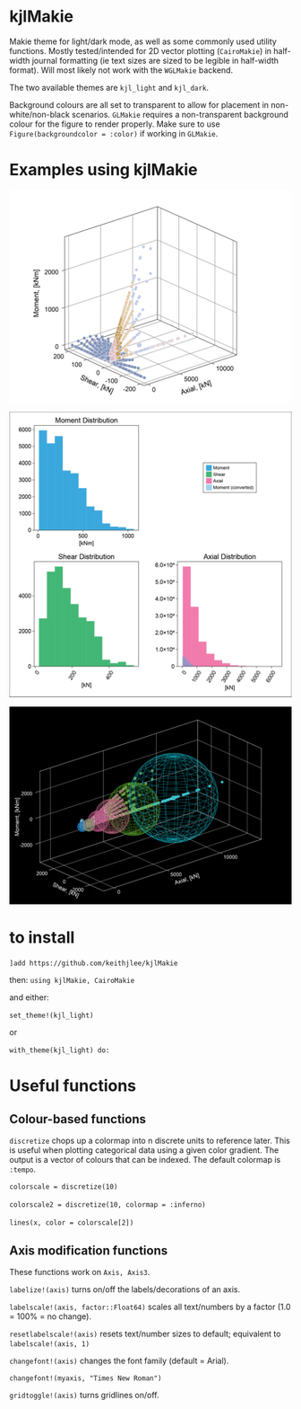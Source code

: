 # kjlMakie

Makie theme for light/dark mode, as well as some commonly used utility functions. Mostly tested/intended for 2D vector plotting (`CairoMakie`) in half-width journal formatting (ie text sizes are sized to be legible in half-width format). Will most likely not work with the `WGLMakie` backend.

The two available themes are `kjl_light` and `kjl_dark`.


Background colours are all set to transparent to allow for placement in non-white/non-black scenarios. `GLMakie` requires a non-transparent background colour for the figure to render properly. Make sure to use `Figure(backgroundcolor = :color)` if working in `GLMakie`.

# Examples using kjlMakie
![3d](examples/PVM_clusters2.png)

![multiaxis](examples/distributions.png)

![darkmode](examples/PVM_dark.png)

# to install

`]add https://github.com/keithjlee/kjlMakie`

then: `using kjlMakie, CairoMakie`

and either:

`set_theme!(kjl_light)`

or 

`with_theme(kjl_light) do:`

# Useful functions
## Colour-based functions
`discretize` chops up a colormap into n discrete units to reference later. This is useful when plotting categorical data using a given color gradient. The output is a vector of colours that can be indexed. The default colormap is `:tempo`.

```
colorscale = discretize(10)

colorscale2 = discretize(10, colormap = :inferno)

lines(x, color = colorscale[2])
```

## Axis modification functions
These functions work on `Axis, Axis3`.

`labelize!(axis)` turns on/off the labels/decorations of an axis.

`labelscale!(axis, factor::Float64)` scales all text/numbers by a factor (1.0 = 100% = no change). 

`resetlabelscale!(axis)` resets text/number sizes to default; equivalent to `labelscale!(axis, 1)`

`changefont!(axis)` changes the font family (default = Arial).

```
changefont!(myaxis, "Times New Roman")
```

`gridtoggle!(axis)` turns gridlines on/off.

<!-- # Walkthrough
Starting with a figure definition:
```
using CairoMakie, kjlMakie
set_theme!(kjl_dark)

fig = Figure(backgroundcolor = :black)
```
![](examples/walkthrough/fig0.png)

Define a 2D axis:
```
ax = Axis(fig[1,1],
        aspect = 1,
        xlabel = "t",
        ylabel = "sin(t)",
        title = "2D Plot")
```

![](examples/walkthrough/fig1.png)

Plot a sine wave:
```
t = collect(0:0.01:2pi)
s = sin.(t)

sinwave = lines!(t, s,
    linewidth = 4)
```

![](examples/walkthrough/fig2.png)

Add a new 3D axis. Note that `ax2.protusions` need to be manually set when an `Axis3` is placed next to an `Axis` to ensure zlabel text does not overlap. By default, `Axis3` blocks using kjlMakie has no spines/labels (for plotting 3d objects). `labelize!` turns these labels on, and `gridtoggle!` turns off the grid.
```
ax2 = Axis3(fig[1,2],
        xlabel = "ϕ",
        ylabel = "t",
        zlabel = "sin(t + ϕ)",
        aspect = (1,1,1))

    ax2.protrusions = 65

    labelize!(ax2)
    gridtoggle!(ax2)
```
![](examples/walkthrough/fig3.png)

Plot phase shifted sine waves. Create a discrete colorscale using `discretize`:
```
phirange = range(0, pi/2, 7)

n = length(t)

colorscale = discretize(length(phirange), colormap = white2blue)

for (color, ϕ) in zip(colorscale, phirange)
    lines!(repeat([ϕ], n), t, sin.(t .+ ϕ),
        color = color,
        linewidth = 4) 
end
```
![](examples/walkthrough/fig4.png)

Create a third 2D axis below existing figures, and plot the summed phase shifted lines. Reset the protrusions on the 3D plot.
```
ax3 = Axis(fig[2, :],
        xlabel = "t",
        ylabel = "∑sin(t+ϕ)",
        title = "Combined")

summed = sum([sin.(t .+ ϕ) for ϕ in phirange])

lines!(t, summed,
    color = summed,
    linewidth = 8,
    colormap = white2blue)

ax2.protrusions = 0
```
![](examples/walkthrough/fig5.png)

Use `gridtoggle!` to turn on the grid for the latest plot:
```
gridtoggle!(ax3)
```
![](examples/walkthrough/fig6.png)

Scale the text size on the first plot:
```
labelscale!(ax, 0.75)
```
![](examples/walkthrough/fig7.png)

Turn off the decorations for the last plot:
```
labelize!(ax2)
gridtoggle!(ax2)
```
Equivalent to the built-in functions:
```
hidedecorations!(ax2)
hidespines!(ax2)
```
![](examples/walkthrough/fig8.png)

And a fun lil animation to show how nice `Makie` + `kjlMakie` is :)
```
iterator = collect(0:360)
inc = 2pi / 360

record(fig, "figures/anim.gif", iterator; framerate = 20) do _
    ax2.azimuth[] += inc
end
```
![](examples/walkthrough/anim.gif) -->